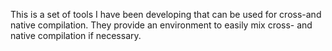 This is a set of tools I have been developing that can be used for cross-and native compilation. They provide an environment to easily mix cross- and native compilation if necessary.